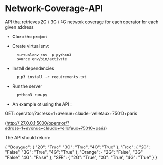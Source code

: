 # Network-Coverage-API
 API that retrieves 2G / 3G / 4G network coverage for each operator for each given address


- Clone the project 

- Create virtual env:

		virtualenv env -p python3
		source env/bin/activate

- Install dependencies

		pip3 install -r requirements.txt

- Run the server

		python3 run.py

- An example of using the API :

GET: operator/?adress=1+avenue+claude+vellefaux+75010+paris

(http://127.0.0.1:5000/operator/?adress=1+avenue+claude+vellefaux+75010+paris)

The API should return:

{
  "Bouygue": {
    "2G": "True", 
    "3G": "True", 
    "4G": "True"
  }, 
  "Free": {
    "2G": "False", 
    "3G": "True", 
    "4G": "True"
  }, 
  "Orange": {
    "2G": "False", 
    "3G": "False", 
    "4G": "False"
  }, 
  "SFR": {
    "2G": "True", 
    "3G": "True", 
    "4G": "True"
  }
} 
